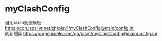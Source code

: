 # myClashConfig
自用clash配置模板
https://cdn.jsdelivr.net/gh/plsy1/myClashConfig@main/config.ini   
刷新缓存
https://purge.jsdelivr.net/gh/plsy1/myClashConfig@main/config.ini
